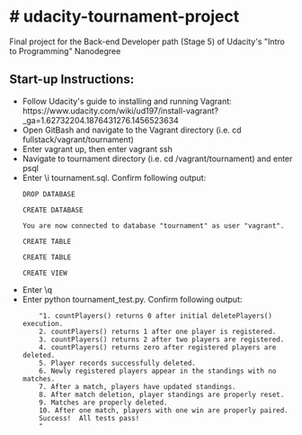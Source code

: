<h1># udacity-tournament-project</h1>
<p>Final project for the Back-end Developer path (Stage 5) of Udacity's "Intro to Programming" Nanodegree</p>

<h2>Start-up Instructions:</h2>
<p>
<ul>
<li>Follow Udacity's guide to installing and running Vagrant: https://www.udacity.com/wiki/ud197/install-vagrant?_ga=1.62732204.1876431276.1456523634</li>
<li>Open GitBash and navigate to the Vagrant directory (i.e. cd fullstack/vagrant/tournament)</li>
<li>Enter vagrant up, then enter vagrant ssh</li>
<li>Navigate to tournament directory (i.e. cd /vagrant/tournament) and enter psql</li>
<li>Enter \i tournament.sql. Confirm following output:<br></li>
<code>
DROP DATABASE<br>
CREATE DATABASE<br>
You are now connected to database "tournament" as user "vagrant".<br>
CREATE TABLE<br>
CREATE TABLE<br>
CREATE VIEW<br>
</code>
<li>Enter \q</li>
<li>Enter python tournament_test.py.  Confirm following output:</li>
    <code>
    "1. countPlayers() returns 0 after initial deletePlayers() execution.
    2. countPlayers() returns 1 after one player is registered.
    3. countPlayers() returns 2 after two players are registered.
    4. countPlayers() returns zero after registered players are deleted.
    5. Player records successfully deleted.
    6. Newly registered players appear in the standings with no matches.
    7. After a match, players have updated standings.
    8. After match deletion, player standings are properly reset.
    9. Matches are properly deleted.
    10. After one match, players with one win are properly paired.
    Success!  All tests pass!
    "
    </code>
</ul>
</p>
